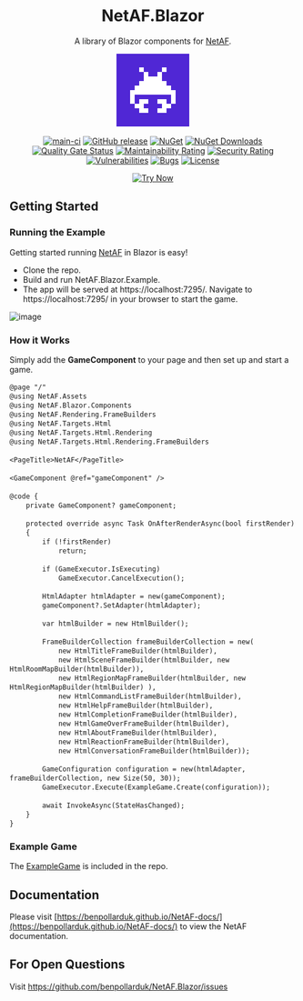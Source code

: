 <div align="center">

# NetAF.Blazor

A library of Blazor components for [NetAF](http://www.github.com/benpollarduk/netaf).

![icon](.nuget/Icon.bmp)

[![main-ci](https://github.com/benpollarduk/NetAF.Blazor/actions/workflows/main-ci.yml/badge.svg)](https://github.com/benpollarduk/NetAF.Blazor/actions/workflows/main-ci.yml)
[![GitHub release](https://img.shields.io/github/release/benpollarduk/NetAF.Blazor.svg)](https://github.com/benpollarduk/NetAF.Blazor/releases)
[![NuGet](https://img.shields.io/nuget/v/netaf.blazor.svg)](https://www.nuget.org/packages/netaf.blazor/)
[![NuGet Downloads](https://img.shields.io/nuget/dt/netaf.blazor)](https://www.nuget.org/packages/netaf.blazor/)
[![Quality Gate Status](https://sonarcloud.io/api/project_badges/measure?project=benpollarduk_NetAF.Blazor&metric=alert_status)](https://sonarcloud.io/summary/new_code?id=benpollarduk_NetAF.Blazor)
[![Maintainability Rating](https://sonarcloud.io/api/project_badges/measure?project=benpollarduk_NetAF.Blazor&metric=sqale_rating)](https://sonarcloud.io/summary/new_code?id=benpollarduk_NetAF.Blazor)
[![Security Rating](https://sonarcloud.io/api/project_badges/measure?project=benpollarduk_NetAF.Blazor&metric=security_rating)](https://sonarcloud.io/summary/new_code?id=benpollarduk_NetAF.Blazor)
[![Vulnerabilities](https://sonarcloud.io/api/project_badges/measure?project=benpollarduk_NetAF.Blazor&metric=vulnerabilities)](https://sonarcloud.io/summary/new_code?id=benpollarduk_NetAF.Blazor)
[![Bugs](https://sonarcloud.io/api/project_badges/measure?project=benpollarduk_NetAF.Blazor&metric=bugs)](https://sonarcloud.io/summary/new_code?id=benpollarduk_NetAF.Blazor)
[![License](https://img.shields.io/github/license/benpollarduk/NetAF.Blazor.svg)](https://opensource.org/licenses/MIT)

[![Try Now](https://img.shields.io/badge/Try-Now-brightgreen?style=for-the-badge)](https://benpollarduk.github.io/NetAF/)

</div>

## Getting Started

### Running the Example
Getting started running [NetAF](https://github.com/benpollarduk/NetAF/) in Blazor is easy!

* Clone the repo.
* Build and run NetAF.Blazor.Example.
* The app will be served at https://localhost:7295/. Navigate to https://localhost:7295/ in your browser to start the game.

![image](https://github.com/user-attachments/assets/c2d482f4-6137-4f7f-80be-a6ef839fd973)

### How it Works
Simply add the **GameComponent** to your page and then set up and start a game.

```
@page "/"
@using NetAF.Assets
@using NetAF.Blazor.Components
@using NetAF.Rendering.FrameBuilders
@using NetAF.Targets.Html
@using NetAF.Targets.Html.Rendering
@using NetAF.Targets.Html.Rendering.FrameBuilders

<PageTitle>NetAF</PageTitle>

<GameComponent @ref="gameComponent" />

@code {
    private GameComponent? gameComponent;

    protected override async Task OnAfterRenderAsync(bool firstRender)
    {
        if (!firstRender)
            return;

        if (GameExecutor.IsExecuting)
            GameExecutor.CancelExecution();

        HtmlAdapter htmlAdapter = new(gameComponent);
        gameComponent?.SetAdapter(htmlAdapter);

        var htmlBuilder = new HtmlBuilder();

        FrameBuilderCollection frameBuilderCollection = new(
            new HtmlTitleFrameBuilder(htmlBuilder),
            new HtmlSceneFrameBuilder(htmlBuilder, new HtmlRoomMapBuilder(htmlBuilder)),
            new HtmlRegionMapFrameBuilder(htmlBuilder, new HtmlRegionMapBuilder(htmlBuilder) ),
            new HtmlCommandListFrameBuilder(htmlBuilder),
            new HtmlHelpFrameBuilder(htmlBuilder),
            new HtmlCompletionFrameBuilder(htmlBuilder),
            new HtmlGameOverFrameBuilder(htmlBuilder),
            new HtmlAboutFrameBuilder(htmlBuilder),
            new HtmlReactionFrameBuilder(htmlBuilder),
            new HtmlConversationFrameBuilder(htmlBuilder));

        GameConfiguration configuration = new(htmlAdapter, frameBuilderCollection, new Size(50, 30));
        GameExecutor.Execute(ExampleGame.Create(configuration));

        await InvokeAsync(StateHasChanged);
    }
}
```

### Example Game
The [ExampleGame](NetAF.Blazor.Example/ExampleGame.cs) is included in the repo.

## Documentation
Please visit [https://benpollarduk.github.io/NetAF-docs/](https://benpollarduk.github.io/NetAF-docs/) to view the NetAF documentation.

## For Open Questions
Visit https://github.com/benpollarduk/NetAF.Blazor/issues
